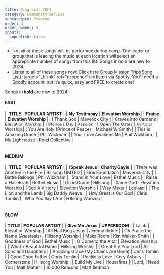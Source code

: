 ```yaml
---
title: Song List 2024
category: Community Service
subcategory: Program
order: 4
order_number: 4
inputs:
  unpublish: false
---
```

* Not all of these songs will be performed during camp. The leader or group that is leading the music at each location will select an appropriate number of songs from this list. Songs in bold are new to 2024.
* Listen to all of these songs now! Click here [Group Mission Trips Song List](https://open.spotify.com/playlist/4gqWixdOxrcVri8n3Rk11F){: target="_blank" rel="noopener"} to listen via Spotify. You’ll need a Spotify account, but it’s quick, easy and FREE to create one!

Songs in **bold** are new to 2024.

#### **FAST**

| &nbsp;**TITLE** | **POPULAR ARTIST** |
| **My Testimony** | **Elevation Worship** |
| **Praise** | **Elevation Worship** |
| I Thank God | Maverick City |
| Graves into Gardens | Elevation Worship |
| Glorious Day | Passion |
| Open The Gates | Vertical Worship |
| You Are Holy (Prince of Peace)&nbsp; | Michael W. Smith |
| This is Amazing Grace | Phil Wickham |
| Your Love Awakens Me | Phil Wickham |
| My Lighthouse | Rend Collective |

#### <br>MEDIUM

| &nbsp;**TITLE** | **POPULAR ARTIST** |
| **I Speak Jesus** | **Charity Gayle** |
| There was Another in the Fire | Hillsong UNITED |
| Firm Foundation | Maverick City |
| Battle Belongs | Phil Wickham |
| Stand in Your Love | Bethel Music |
| Raise a Hallelujah | Bethel Music |
| Good Grace | Hillsong |
| Same God | Elevation Worship |
| See A Victory | Elevation Worship |
| Way Maker | Leeland |
| The Lion and the Lamb | Big Daddy Weave |
| How Great is Our God | Chris Tomlin |
| Who You Say I Am | Hillsong Worship |

#### <br>SLOW

| **TITLE** | **POPULAR ARTIST** |
| **Give Me Jesus** | **UPPERROOM** |
| Lamb | Elevation Worship |
| All Hail King Jesus | Jeremy Riddle |
| Oh Praise the Name (Anastasis) | Hillsong Worship |
| Make Room | Kim Walker-Smith |
| Goodness of God | Bethel Music |
| O Come to the Altar | Elevation Worship |
| What a Beautiful Name | Hillsong Worship |
| Great Are You Lord | All Sons and Daughters |
| Amazing Grace (My Chains Are Gone) | Chris Tomlin |
| Good Good Father | Chris Tomlin |
| Reckless Love | Cory Asbury |
| Cornerstone | Hillsong Worship |
| Build My Live | Housefires |
| Lord, I Need You | Matt Maher |
| 10,000 Reasons | Matt Redman |
